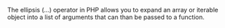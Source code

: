 The ellipsis (...) operator in PHP allows you to expand an array or iterable object into a list of arguments that can than be passed to a function.